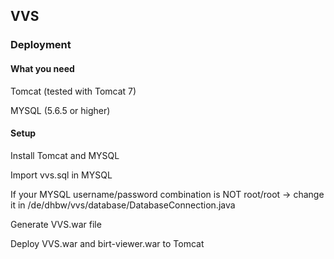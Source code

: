 ## VVS
### Deployment

#### What you need
Tomcat (tested with Tomcat 7)

MYSQL (5.6.5 or higher)

#### Setup
Install Tomcat and MYSQL

Import vvs.sql in MYSQL

If your MYSQL username/password combination is NOT root/root -> change it in /de/dhbw/vvs/database/DatabaseConnection.java

Generate VVS.war file

Deploy VVS.war and birt-viewer.war to Tomcat
